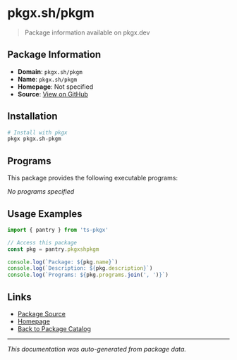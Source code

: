 # pkgx.sh/pkgm

> Package information available on pkgx.dev

## Package Information

- **Domain**: `pkgx.sh/pkgm`
- **Name**: `pkgx.sh/pkgm`
- **Homepage**: Not specified
- **Source**: [View on GitHub](https://github.com/pkgxdev/pantry/tree/main/projects/pkgx.sh/pkgm/package.yml)

## Installation

```bash
# Install with pkgx
pkgx pkgx.sh-pkgm
```

## Programs

This package provides the following executable programs:

*No programs specified*

## Usage Examples

```typescript
import { pantry } from 'ts-pkgx'

// Access this package
const pkg = pantry.pkgxshpkgm

console.log(`Package: ${pkg.name}`)
console.log(`Description: ${pkg.description}`)
console.log(`Programs: ${pkg.programs.join(', ')}`)
```

## Links

- [Package Source](https://github.com/pkgxdev/pantry/tree/main/projects/pkgx.sh/pkgm/package.yml)
- [Homepage](#)
- [Back to Package Catalog](../package-catalog.md)

---

*This documentation was auto-generated from package data.*
